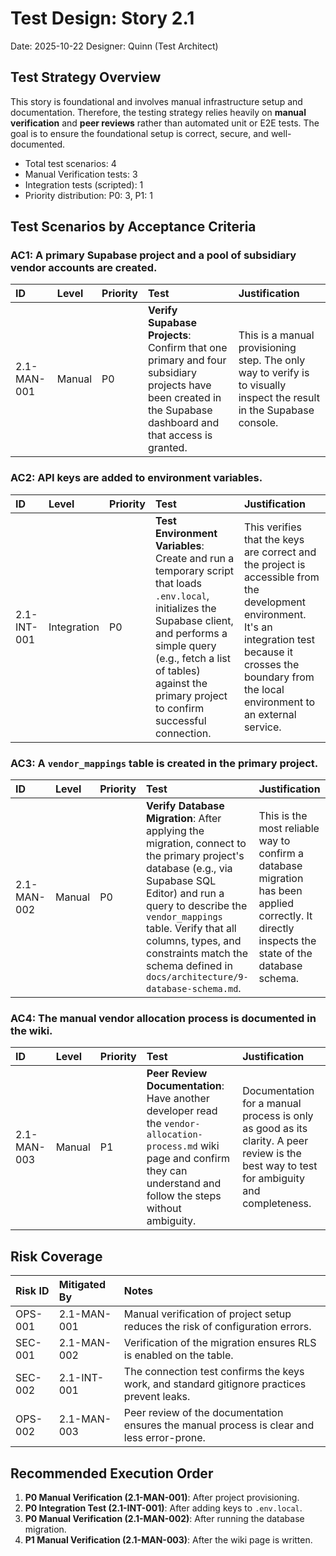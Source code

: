 # Test Design: Story 2.1

Date: 2025-10-22
Designer: Quinn (Test Architect)

## Test Strategy Overview

This story is foundational and involves manual infrastructure setup and documentation. Therefore, the testing strategy relies heavily on **manual verification** and **peer reviews** rather than automated unit or E2E tests. The goal is to ensure the foundational setup is correct, secure, and well-documented.

- Total test scenarios: 4
- Manual Verification tests: 3
- Integration tests (scripted): 1
- Priority distribution: P0: 3, P1: 1

## Test Scenarios by Acceptance Criteria

### AC1: A primary Supabase project and a pool of subsidiary vendor accounts are created.

| ID | Level | Priority | Test | Justification |
| :--- | :--- | :--- | :--- | :--- |
| 2.1-MAN-001 | Manual | P0 | **Verify Supabase Projects**: Confirm that one primary and four subsidiary projects have been created in the Supabase dashboard and that access is granted. | This is a manual provisioning step. The only way to verify is to visually inspect the result in the Supabase console. |

### AC2: API keys are added to environment variables.

| ID | Level | Priority | Test | Justification |
| :--- | :--- | :--- | :--- | :--- |
| 2.1-INT-001 | Integration | P0 | **Test Environment Variables**: Create and run a temporary script that loads `.env.local`, initializes the Supabase client, and performs a simple query (e.g., fetch a list of tables) against the primary project to confirm successful connection. | This verifies that the keys are correct and the project is accessible from the development environment. It's an integration test because it crosses the boundary from the local environment to an external service. |

### AC3: A `vendor_mappings` table is created in the primary project.

| ID | Level | Priority | Test | Justification |
| :--- | :--- | :--- | :--- | :--- |
| 2.1-MAN-002 | Manual | P0 | **Verify Database Migration**: After applying the migration, connect to the primary project's database (e.g., via Supabase SQL Editor) and run a query to describe the `vendor_mappings` table. Verify that all columns, types, and constraints match the schema defined in `docs/architecture/9-database-schema.md`. | This is the most reliable way to confirm a database migration has been applied correctly. It directly inspects the state of the database schema. |

### AC4: The manual vendor allocation process is documented in the wiki.

| ID | Level | Priority | Test | Justification |
| :--- | :--- | :--- | :--- | :--- |
| 2.1-MAN-003 | Manual | P1 | **Peer Review Documentation**: Have another developer read the `vendor-allocation-process.md` wiki page and confirm they can understand and follow the steps without ambiguity. | Documentation for a manual process is only as good as its clarity. A peer review is the best way to test for ambiguity and completeness. |

## Risk Coverage

| Risk ID | Mitigated By | Notes |
| :--- | :--- | :--- |
| OPS-001 | 2.1-MAN-001 | Manual verification of project setup reduces the risk of configuration errors. |
| SEC-001 | 2.1-MAN-002 | Verification of the migration ensures RLS is enabled on the table. |
| SEC-002 | 2.1-INT-001 | The connection test confirms the keys work, and standard gitignore practices prevent leaks. |
| OPS-002 | 2.1-MAN-003 | Peer review of the documentation ensures the manual process is clear and less error-prone. |

## Recommended Execution Order

1.  **P0 Manual Verification (2.1-MAN-001)**: After project provisioning.
2.  **P0 Integration Test (2.1-INT-001)**: After adding keys to `.env.local`.
3.  **P0 Manual Verification (2.1-MAN-002)**: After running the database migration.
4.  **P1 Manual Verification (2.1-MAN-003)**: After the wiki page is written.
